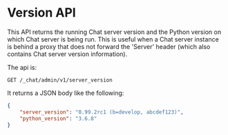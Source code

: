 # Version API

This API returns the running Chat server version and the Python version
on which Chat server is being run. This is useful when a Chat server instance
is behind a proxy that does not forward the 'Server' header (which also
contains Chat server version information).

The api is:

```
GET /_chat/admin/v1/server_version
```

It returns a JSON body like the following:

```json
{
    "server_version": "0.99.2rc1 (b=develop, abcdef123)",
    "python_version": "3.6.8"
}
```
